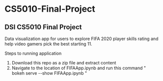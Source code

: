 # CS5010-Final-Project
## DSI CS5010 Final Project

Data visualization app for users to explore FIFA 2020 player skills rating and help video gamers pick the best starting 11.

Steps to running application
1. Download this repo as a zip file and extract content
2. Navigate to the location of FIFAApp.ipynb and run this command
" bokeh serve --show FIFAApp.ipynb "

